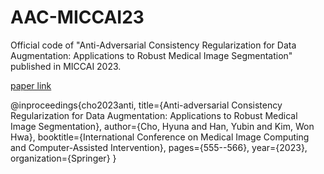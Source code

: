 # AAC-MICCAI23
Official code of "Anti-Adversarial Consistency Regularization for Data Augmentation: Applications to Robust Medical Image Segmentation" published in MICCAI 2023.

[paper link](https://link.springer.com/chapter/10.1007/978-3-031-43901-8_53)

@inproceedings{cho2023anti,
  title={Anti-adversarial Consistency Regularization for Data Augmentation: Applications to Robust Medical Image Segmentation},
  author={Cho, Hyuna and Han, Yubin and Kim, Won Hwa},
  booktitle={International Conference on Medical Image Computing and Computer-Assisted Intervention},
  pages={555--566},
  year={2023},
  organization={Springer}
}
